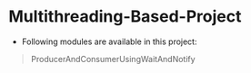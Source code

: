 # Multithreading-Based-Project
- Following modules are available in this project:

> ProducerAndConsumerUsingWaitAndNotify
